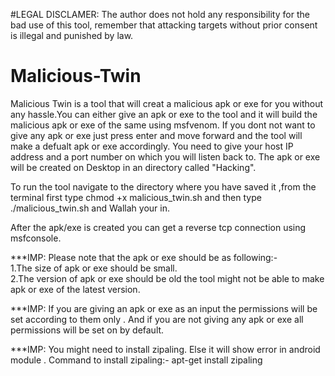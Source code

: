 #LEGAL DISCLAMER:
The author does not hold any responsibility for the bad use
of this tool, remember that attacking targets without prior
consent is illegal and punished by law.


# Malicious-Twin
Malicious Twin is a tool that will creat a malicious apk or exe for you without any hassle.You can either give an apk or exe to the tool and it will build the malicious apk or exe of the same using msfvenom. If you dont not want to give any apk or exe just press enter and move forward and the tool will make a defualt apk or exe accordingly. You need to give your host IP address and a port number on which you will listen back to. The apk or exe will be created on Desktop in an directory called "Hacking". 
        

To run the tool navigate to the directory where you have saved it ,from the terminal first type chmod +x malicious_twin.sh and then type ./malicious_twin.sh and Wallah your in.

After the apk/exe is created you can get a reverse tcp connection using msfconsole.


***IMP: Please note that the apk or exe should be as following:-             
        1.The size of apk or exe should be small.        
        2.The version of apk or exe should be old the tool might not be able to make apk or exe of the latest version.
        
***IMP: If you are giving an apk or exe as an input the permissions will be set according to them only . And if you are not giving any apk or exe all permissions will be set on by default. 

***IMP: You might need to install zipaling. Else it will show error in android module . 
        Command to install zipaling:-  apt-get install zipaling
